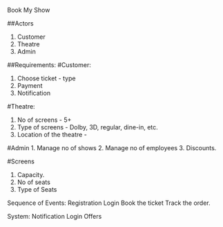 Book My Show

##Actors

1. Customer
2. Theatre
3. Admin

##Requirements:
#Customer:

1. Choose ticket - type
2. Payment
3. Notification

#Theatre:

1. No of screens - 5+
2. Type of screens - Dolby, 3D, regular, dine-in, etc.
3. Location of the theatre -

#Admin 1. Manage no of shows 2. Manage no of employees 3. Discounts.

#Screens

1. Capacity.
2. No of seats
3. Type of Seats

Sequence of Events:
Registration
Login
Book the ticket
Track the order.

System:
Notification
Login
Offers
